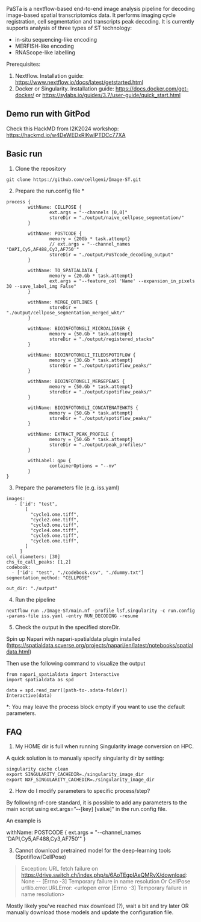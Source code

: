PaSTa is a nextflow-based end-to-end image analysis pipeline for decoding image-based spatial transcriptomics data. It performs imaging cycle registration, cell segmentation and transcripts peak decoding. It is currently supports analysis of three types of ST technology:

- in-situ sequencing-like encoding
- MERFISH-like encoding
- RNAScope-like labelling

Prerequisites:
1. Nextflow. Installation guide: https://www.nextflow.io/docs/latest/getstarted.html
2. Docker or Singularity. Installation guide: https://docs.docker.com/get-docker/ or https://sylabs.io/guides/3.7/user-guide/quick_start.html

Demo run with GitPod
---

Check this HackMD from I2K2024 workshop: https://hackmd.io/w4DeWEDxRlKwIPTDCc77XA

Basic run
---
1. Clone the repository
```
git clone https://github.com/cellgeni/Image-ST.git
```
2. Prepare the run.config file *
```
process {
        withName: CELLPOSE {
                ext.args = "--channels [0,0]"
                storeDir = "./output/naive_cellpose_segmentation/"
        }

        withName: POSTCODE {
                memory = {20Gb * task.attempt}
                // ext.args = "--channel_names 'DAPI,Cy5,AF488,Cy3,AF750'"
                storeDir = "./output/PoSTcode_decoding_output"
        }

        withName: TO_SPATIALDATA {
                memory = {20.Gb * task.attempt}
                ext.args = "--feature_col 'Name' --expansion_in_pixels 30 --save_label_img False"
        }

        withName: MERGE_OUTLINES {
                storeDir = "./output/cellpose_segmentation_merged_wkt/"
        }

        withName: BIOINFOTONGLI_MICROALIGNER {
                memory = {50.Gb * task.attempt}
                storeDir = "./output/registered_stacks"
        }

        withName: BIOINFOTONGLI_TILEDSPOTIFLOW {
                memory = {30.Gb * task.attempt}
                storeDir = "./output/spotiflow_peaks/"
        }

        withName: BIOINFOTONGLI_MERGEPEAKS {
                memory = {50.Gb * task.attempt}
                storeDir = "./output/spotiflow_peaks/"
        }

        withName: BIOINFOTONGLI_CONCATENATEWKTS {
                memory = {50.Gb * task.attempt}
                storeDir = "./output/spotiflow_peaks/"
        }

        withName: EXTRACT_PEAK_PROFILE {
                memory = {50.Gb * task.attempt}
                storeDir = "./output/peak_profiles/"
        }

        withLabel: gpu {
                containerOptions = "--nv"
        }
}
```
3. Prepare the parameters file (e.g. iss.yaml)
```
images:
   - ['id': "test",
       [
         "cycle1.ome.tiff",
         "cycle2.ome.tiff",
         "cycle3.ome.tiff",
         "cycle4.ome.tiff",
         "cycle5.ome.tiff",
         "cycle6.ome.tiff",
       ]
     ]
cell_diameters: [30]
chs_to_call_peaks: [1,2]
codebook:
  - ['id': "test", "./codebook.csv", "./dummy.txt"]
segmentation_method: "CELLPOSE"

out_dir: "./output"
```
4. Run the pipeline
```
nextflow run ./Image-ST/main.nf -profile lsf,singularity -c run.config -params-file iss.yaml -entry RUN_DECODING -resume
```
5. Check the output in the specified storeDir.

Spin up Napari with napari-spatialdata plugin installed (https://spatialdata.scverse.org/projects/napari/en/latest/notebooks/spatialdata.html)

Then use the following command to visualize the output
```
from napari_spatialdata import Interactive
import spatialdata as spd

data = spd.read_zarr([path-to-.sdata-folder])
Interactive(data)
```

*: You may leave the process block empty if you want to use the default parameters.

FAQ
---

1. My HOME dir is full when running Singularity image conversion on HPC.

A quick solution is to manually specify singularity dir by setting:


```
singularity cache clean
export SINGULARITY_CACHEDIR=./singularity_image_dir
export NXF_SINGULARITY_CACHEDIR=./singularity_image_dir
```

2. How do I modify parameters to specific process/step?

By following nf-core standard, it is possible to add any parameters to the main script using ext.args=”--[key] [value]” in the run.config file.

An example is

withName: POSTCODE {
    ext.args = "--channel_names 'DAPI,Cy5,AF488,Cy3,AF750'"
}

3. Cannot download pretrained model for the deep-learning tools (Spotiflow/CellPose)

> Exception: URL fetch failure on https://drive.switch.ch/index.php/s/6AoTEgpIAeQMRvX/download: None -- [Errno -3] Temporary failure in name resolution
Or CellPose
urllib.error.URLError: <urlopen error [Errno -3] Temporary failure in name resolution>

Mostly likely you've reached max download (?), wait a bit and try later OR manually download those models and update the configuration file.
